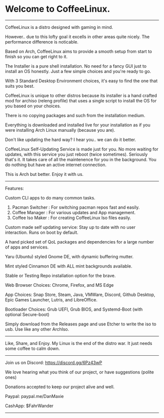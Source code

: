 # Welcome to CoffeeLinux.

-----------------------------------

CoffeeLinux is a distro designed with gaming in mind.

However.. due to this lofty goal it excells in other areas quite nicely.
The performance difference is noticable.

Based on Arch, CoffeeLinux aims to provide a smooth setup from start to finish so you can get right to it.

The Installer is a pure shell installation. No need for a fancy GUI just to install an OS honestly.
  Just a few simple choices and you're ready to go.

With 3 Standard Desktop Environment choices, it's easy to find the one that suits you best.

CoffeeLinux is unique to other distros because its installer is a hand crafted mod for archiso (releng profile) that uses a single script to install the OS for you based on your choices.
 
There is no copying packages and such from the installation medium.

Everything is downloaded and installed live for your installation as if you were installing Arch Linux manually (because you are).

Don't like updating the hard way? I hear you.. we can do it better.

CoffeeLinux Self-Updating Service is made just for you.
No more waiting for updates, with this service you just reboot (twice sometimes). 
Seriously that's it. It takes care of all the maintenence for you in the background.
You do nothing but have an active internet connection.

This is Arch but better. Enjoy it with us.

----------------------------------

Features:

Custom CLI apps to do many common tasks.
1. Pacman Switcher : For switching pacman repos fast and easily.
2. Coffee Manager : For various updates and App management.
3. Coffee Iso Maker : For creating CoffeeLinux Iso files easily.

Custom made self updating service: Stay up to date with no user interaction. Runs on boot by default.

A hand picked set of QoL packages and dependencies for a large number of apps and services.

Yaru (Ubuntu) styled Gnome DE, with dynamic buffering mutter.

Mint styled Cinnamon DE with ALL mint backgrounds available.

Stable or Testing Repo installation option for the brave.

Web Browser Choices: Chrome, Firefox, and MS Edge

App Choices: Snap Store, Steam, Java, VMWare, Discord, Github Desktop, Epic Games Launcher, Lutris, and LibreOffice.

Bootloader Choices: Grub UEFI, Grub BIOS, and Systemd-Boot (with optional Secure-boot)

Simply download from the Releases page and use Etcher to write the iso to usb. Use like any other ArchIso.

------------------------------------

Like, Share, and Enjoy. 
My Linux is the end of the distro war. It just needs some coffee to calm down.

------------------------------------

Join us on Discord: https://discord.gg/6Pz43wP

We love hearing what you think of our project, 
or have suggestions (polite ones)

Donations accepted to keep our project alive and well.

Paypal: paypal.me/DanMaxie

CashApp: $FahrWander

------------------------


